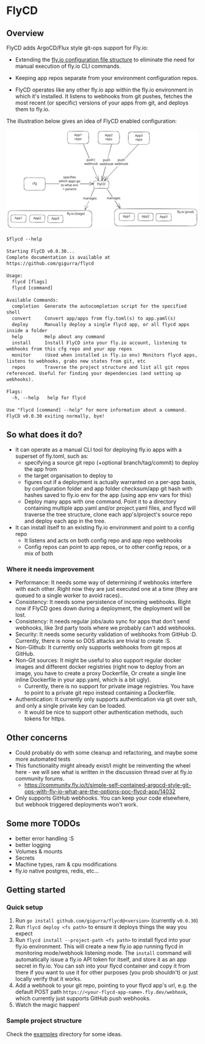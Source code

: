 # FlyCD

## Overview

FlyCD adds ArgoCD/Flux style git-ops support for Fly.io:

* Extending the [fly.io configuration file structure](https://fly.io/docs/reference/configuration/) to eliminate the
  need for manual execution of fly.io CLI commands.

* Keeping app repos separate from your environment configuration repos.

* FlyCD operates like any other fly.io app within the fly.io environment in which it's installed. It listens to webhooks
  from git pushes, fetches the most recent (or specific) versions of your apps from git, and deploys them to fly.io.

The illustration below gives an idea of FlyCD enabled configuration:

![alt text](https://raw.githubusercontent.com/GiGurra/flycd/master/concept.svg)

```
$flycd --help

Starting FlyCD v0.0.30...
Complete documentation is available at https://github.com/gigurra/flycd

Usage:
  flycd [flags]
  flycd [command]

Available Commands:
  completion  Generate the autocompletion script for the specified shell
  convert     Convert app/apps from fly.toml(s) to app.yaml(s)
  deploy      Manually deploy a single flycd app, or all flycd apps inside a folder
  help        Help about any command
  install     Install FlyCD into your fly.io account, listening to webhooks from this cfg repo and your app repos
  monitor     (Used when installed in fly.io env) Monitors flycd apps, listens to webhooks, grabs new states from git, etc
  repos       Traverse the project structure and list all git repos referenced. Useful for finding your dependencies (and setting up webhooks).

Flags:
  -h, --help   help for flycd

Use "flycd [command] --help" for more information about a command.
FlyCD v0.0.30 exiting normally, bye!
```

## So what does it do?

* It can operate as a manual CLI tool for deploying fly.io apps with a superset of fly.toml, such as:
    * specifying a source git repo (+optional branch/tag/commit) to deploy the app from
    * the target organisation to deploy to
    * figures out if a deployment is actually warranted on a per-app basis, by configuration folder and app folder
      checksum/app git hash with hashes saved to fly.io env for the app (using app env vars for this)
    * Deploy many apps with one command. Point it to a directory containing multiple app.yaml and/or project.yaml files,
      and flycd will traverse the tree structure, clone each app's/project's source repo and deploy each app in the
      tree.
* It can install itself to an existing fly.io environment and point to a config repo
    * It listens and acts on both config repo and app repo webhooks
    * Config repos can point to app repos, or to other config repos, or a mix of both

### Where it needs improvement

* Performance: It needs some way of determining if webhooks interfere with each other. Right now they are just executed
  one at a time (they are queued to a single worker to avoid races)..
* Consistency: It needs some persistence of incoming webhooks. Right now if FlyCD goes down during a deployment, the
  deployment will be lost.
* Consistency: It needs regular jobs/auto sync for apps that don't send webhooks, like 3rd party tools where we probably
  can't add webhooks.
* Security: It needs some security validation of webhooks from GitHub :D. Currently, there is none so DOS attacks are
  trivial to create :S.
* Non-Github: It currently only supports webhooks from git repos at GitHub.
* Non-Git sources: It might be useful to also support regular docker images and different docker registries (right now
  to deploy from an image, you have to create a proxy Dockerfile, Or create a single line inline Dockerfile in your
  app.yaml, which is a bit ugly).
    * Currently, there is no support for private image registries. You have to point to a private git repo instead
      containing a Dockerfile.
* Authentication: It currently only supports authentication via git over ssh, and only a single private key can be
  loaded.
    * It would be nice to support other authentication methods, such tokens for https.

## Other concerns

* Could probably do with some cleanup and refactoring, and maybe some more automated tests
* This functionality might already exist/I might be reinventing the wheel here - we will see what is written in the
  discussion thread over at fly.io community forums.
    * https://community.fly.io/t/simple-self-contained-argocd-style-git-ops-with-fly-io-what-are-the-options-poc-flycd-app/14032
* Only supports GitHub webhooks. You can keep your code elsewhere, but webhook triggered deployments won't work.

## Some more TODOs

* better error handling :S
* better logging
* Volumes & mounts
* Secrets
* Machine types, ram & cpu modifications
* fly.io native postgres, redis, etc...

## Getting started

### Quick setup

1. Run `go install github.com/gigurra/flycd@<version>` (currently `v0.0.30`)
2. Run `flycd deploy <fs path>` to ensure it deploys things the way you expect
3. Run `flycd install --project-path <fs path>` to install flycd into your fly.io environment.
   This will create a new fly.io app running flycd in monitoring mode/webhook listening mode. The `install` command will
   automatically issue a fly.io API token for itself, and store it as an app secret in fly.io. You can ssh into your
   flycd container and copy it from there if you want to use it for other purposes (you prob shouldn't) or just locally
   verify that it works.
4. Add a webhook to your git repo, pointing to your flycd app's url,
   e.g. the default POST path `https://<your-flycd-app-name>.fly.dev/webhook`, which currently just supports GitHub push
   webhooks.
5. Watch the magic happen!

### Sample project structure

Check the [examples](examples) directory for some ideas.